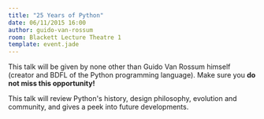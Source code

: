 ```yaml
---
title: "25 Years of Python"
date: 06/11/2015 16:00
author: guido-van-rossum
room: Blackett Lecture Theatre 1
template: event.jade
---
```


This talk will be given by none other than Guido Van Rossum himself (creator and BDFL of the Python programming language). Make sure you **do not miss this opportunity!**

This talk will review Python's history, design philosophy, evolution and community, and gives a peek into future developments.

<span class="more"></span>
